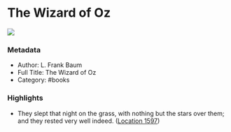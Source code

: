 # The Wizard of Oz

![](https://m.media-amazon.com/images/I/71e8WvtwZFL._SY160.jpg)

### Metadata

- Author: L. Frank Baum
- Full Title: The Wizard of Oz
- Category: #books

### Highlights

- They slept that night on the grass, with nothing but the stars over them; and they rested very well indeed. ([Location 1597](https://readwise.io/to_kindle?action=open&asin=B00ELP1XI8&location=1597))
